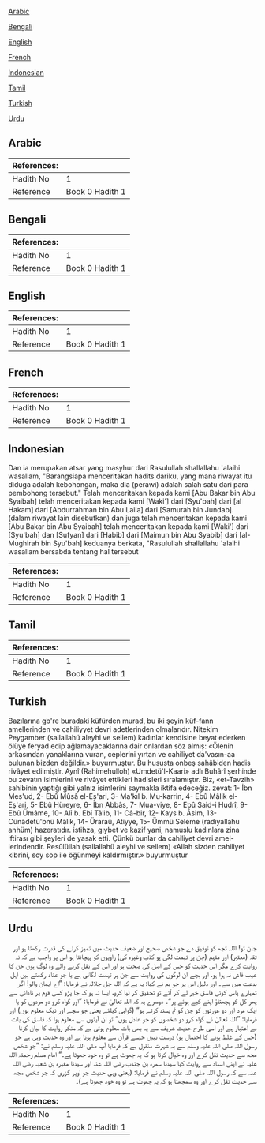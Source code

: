 [Arabic](#arabic)

[Bengali](#bengali)

[English](#english)

[French](#french)

[Indonesian](#indonesian)

[Tamil](#tamil)

[Turkish](#turkish)

[Urdu](#urdu)

## Arabic


<div dir="rtl" lang="ar" style={{fontSize:'larger',backgroundColor:'#f8f9fa',padding:20}}>

</div>
<div style={{backgroundColor:'#f8f9fa',padding:20, marginBottom: 10}}><table> <thead> <tr> <th>References:</th> <th></th> </tr> </thead> <tbody><tr><td>Hadith No</td><td>1</td></tr><tr><td>Reference</td><td>Book 0 Hadith 1</td></tr></tbody></table></div>

## Bengali


<div dir="ltr" lang="bn" style={{fontSize:'larger',backgroundColor:'#f8f9fa',padding:20}}>

</div>
<div style={{backgroundColor:'#f8f9fa',padding:20, marginBottom: 10}}><table> <thead> <tr> <th>References:</th> <th></th> </tr> </thead> <tbody><tr><td>Hadith No</td><td>1</td></tr><tr><td>Reference</td><td>Book 0 Hadith 1</td></tr></tbody></table></div>

## English


<div dir="ltr" lang="en" style={{fontSize:'larger',backgroundColor:'#f8f9fa',padding:20}}>

</div>
<div style={{backgroundColor:'#f8f9fa',padding:20, marginBottom: 10}}><table> <thead> <tr> <th>References:</th> <th></th> </tr> </thead> <tbody><tr><td>Hadith No</td><td>1</td></tr><tr><td>Reference</td><td>Book 0 Hadith 1</td></tr></tbody></table></div>

## French


<div dir="ltr" lang="fr" style={{fontSize:'larger',backgroundColor:'#f8f9fa',padding:20}}>

</div>
<div style={{backgroundColor:'#f8f9fa',padding:20, marginBottom: 10}}><table> <thead> <tr> <th>References:</th> <th></th> </tr> </thead> <tbody><tr><td>Hadith No</td><td>1</td></tr><tr><td>Reference</td><td>Book 0 Hadith 1</td></tr></tbody></table></div>

## Indonesian


<div dir="ltr" lang="id" style={{fontSize:'larger',backgroundColor:'#f8f9fa',padding:20}}>
Dan ia merupakan atsar yang masyhur dari Rasulullah shallallahu 'alaihi wasallam, "Barangsiapa menceritakan hadits dariku, yang mana riwayat itu diduga adalah kebohongan, maka dia (perawi) adalah salah satu dari para pembohong tersebut." Telah menceritakan kepada kami [Abu Bakar bin Abu Syaibah] telah menceritakan kepada kami [Waki'] dari [Syu'bah] dari [al Hakam] dari [Abdurrahman bin Abu Laila] dari [Samurah bin Jundab]. (dalam riwayat lain disebutkan) dan juga telah menceritakan kepada kami [Abu Bakar bin Abu Syaibah] telah menceritakan kepada kami [Waki'] dari [Syu'bah] dan [Sufyan] dari [Habib] dari [Maimun bin Abu Syabib] dari [al-Mughirah bin Syu'bah] keduanya berkata, "Rasulullah shallallahu 'alaihi wasallam bersabda tentang hal tersebut
</div>
<div style={{backgroundColor:'#f8f9fa',padding:20, marginBottom: 10}}><table> <thead> <tr> <th>References:</th> <th></th> </tr> </thead> <tbody><tr><td>Hadith No</td><td>1</td></tr><tr><td>Reference</td><td>Book 0 Hadith 1</td></tr></tbody></table></div>

## Tamil


<div dir="ltr" lang="ta" style={{fontSize:'larger',backgroundColor:'#f8f9fa',padding:20}}>

</div>
<div style={{backgroundColor:'#f8f9fa',padding:20, marginBottom: 10}}><table> <thead> <tr> <th>References:</th> <th></th> </tr> </thead> <tbody><tr><td>Hadith No</td><td>1</td></tr><tr><td>Reference</td><td>Book 0 Hadith 1</td></tr></tbody></table></div>

## Turkish


<div dir="ltr" lang="tr" style={{fontSize:'larger',backgroundColor:'#f8f9fa',padding:20}}>
Bazılarına gb're buradaki küfürden murad, bu iki şeyin küf-fann amellerinden ve cahiliyyet devri adetlerinden olmalarıdır. Nitekim Peygamber (sallallahü aleyhi ve sellem) kadınlar kendisine beyat ederken ölüye feryad edip ağlamayacaklarına dair onlardan söz almış: «Ölenin arkasından yanaklarına vuran, ceplerini yırtan ve cahiliyet da'vasın-aa bulunan bizden değildir.» buyurmuştur. Bu hususta onbeş sahâbiden hadis rivâyet edilmiştir. Aynî (Rahimehulloh) «Umdetü'l-Kaari» adlı Buhârî şerhinde bu zevatın isimlerini ve rivâyet ettikleri hadisleri sıralamıştır. Biz, «et-Tavzih» sahibinin yaptığı gibi yalnız isimlerini saymakla iktifa edeceğiz. zevat: 1- İbn Mes'ud, 2- Ebû Mûsâ el-Eş'ari, 3- Ma'kıl b. Mu-karrin, 4- Ebû Mâlik el-Eş'ari, 5- Ebû Hüreyre, 6- İbn Abbâs, 7- Mua-viye, 8- Ebû Said-i Hudrî, 9- Ebû Ümâme, 10- Alî b. Ebî Tâlib, 11- Câ-bir, 12- Kays b. Âsim, 13- Cünâdetü'bnü Mâlik, 14- Üraraü, Atiyye, 15- Ümmü Seleme (radıyallahu anhüm) hazeratıdır. istihza, gıybet ve kazif yani, namuslu kadınlara zina iftirası gibi şeyleri de yasak etti. Çünkü bunlar da cahiliyet devri amel-lerindendir. Resûlüllah (sallallahü aleyhi ve sellem) «Allah sizden cahiliyet kibrini, soy sop ile öğünmeyi kaldırmıştır.» buyurmuştur
</div>
<div style={{backgroundColor:'#f8f9fa',padding:20, marginBottom: 10}}><table> <thead> <tr> <th>References:</th> <th></th> </tr> </thead> <tbody><tr><td>Hadith No</td><td>1</td></tr><tr><td>Reference</td><td>Book 0 Hadith 1</td></tr></tbody></table></div>

## Urdu


<div dir="rtl" lang="ur" style={{fontSize:'larger',backgroundColor:'#f8f9fa',padding:20}}>
جان تو! اللہ تجھ کو توفیق دے جو شخص صحیح اور ضعیف حدیث میں تمیز کرنے کی قدرت رکھتا ہو اور ثقہ (‏‏‏‏معتبر) اور متہم (‏‏‏‏جن پر تہمت لگی ہو کذب وغیرہ کی) راویوں کو پہچانتا ہو اس پر واجب ہے کہ نہ روایت کرے مگر اس حدیث کو جس کے اصل کی صحت ہو اور اس کے نقل کرنے والے وہ لوگ ہوں جن کا عیب فاش نہ ہوا ہو، اور بچے ان لوگوں کی روایت سے جن پر تہمت لگائی ہے یا جو عناد رکھتے ہیں اہل بدعت میں سے۔ اور دلیل اس پر جو ہم نے کہا: یہ ہے کہ اللہ جل جلالہ نے فرمایا: ”اے ایمان والو! اگر تمہارے پاس کوئی فاسق خبر لے کر آئے تو تحقیق کر لیا کرو، ایسا نہ ہو کہ جا پڑو کسی قوم پر نادانی سے پھر کل کو پچھتاؤ اپنے کیے ہوئے پر“۔ دوسرے یہ کہ اللہ تعالیٰ نے فرمایا: ”اور گواہ کرو دو مردوں کو یا ایک مرد اور دو عورتوں کو جن کو تم پسند کرتے ہو“ (گواہی کیلئے یعنی جو سچے اور نیک معلوم ہوں) اور فرمایا: ”اللہ تعالیٰ نے گواہ کرو دو شخصوں کو جو عادل ہوں“ تو ان آیتوں سے معلوم ہوا کہ فاسق کی بات بے اعتبار ہے اور اسی طرح حدیث شریف سے یہ بھی بات معلوم ہوتی ہے کہ منکر روایت کا بیان کرنا (جس کے غلط ہونے کا احتمال ہو) درست نہیں جیسے قرآن سے معلوم ہوتا ہے اور وہ حدیث وہی ہے جو رسول اللہ صلی اللہ علیہ وسلم سے بہ شہرت منقول ہے کہ فرمایا آپ صلی اللہ علیہ وسلم نے: ”جو شخص مجھ سے حدیث نقل کرے اور وہ خیال کرتا ہو کہ یہ جھوٹ ہے تو وہ خود جھوٹا ہے۔“ امام مسلم رحمتہ اللہ علیہ نے اپنی اسناد سے روایت کیا سیدنا سمرہ بن جندب رضی اللہ عنہ اور سیدنا مغیرہ بن شعبہ رضی اللہ عنہ سے کہ رسول اللہ صلی اللہ علیہ وسلم نے فرمایا: (یعنی وہی حدیث جو اوپر گزری کہ جو شخص مجھ سے حدیث نقل کرے اور وہ سمجھتا ہو کہ یہ جھوٹ ہے تو وہ خود جھوٹا ہے)۔
</div>
<div style={{backgroundColor:'#f8f9fa',padding:20, marginBottom: 10}}><table> <thead> <tr> <th>References:</th> <th></th> </tr> </thead> <tbody><tr><td>Hadith No</td><td>1</td></tr><tr><td>Reference</td><td>Book 0 Hadith 1</td></tr></tbody></table></div>